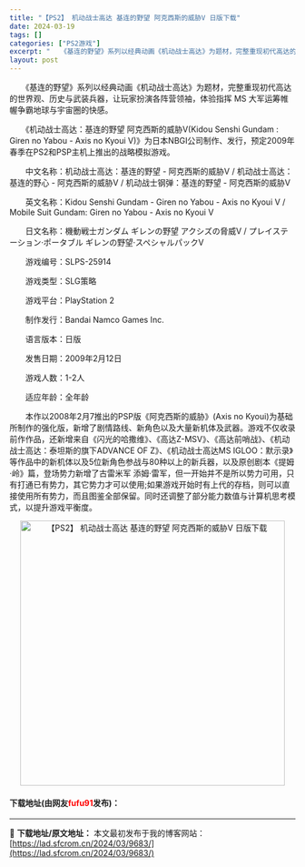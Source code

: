 ```yaml
---
title: "【PS2】 机动战士高达 基连的野望 阿克西斯的威胁V 日版下载"
date: 2024-03-19
tags: []
categories: ["PS2游戏"]
excerpt: "　　《基连的野望》系列以经典动画《机动战士高达》为题材，完整重现初代高达的世界观、历史与武装兵器，让玩家扮演各阵营领袖，体验指挥 MS 大军运筹帷幄争霸地球与宇宙圈的快感。 　　《机动战士高达：基连的野望 阿克西斯的威胁V(Kidou Senshi Gundam : Giren no Yabou -&hellip;"
layout: post
---
```


 <p>　　《基连的野望》系列以经典动画《机动战士高达》为题材，完整重现初代高达的世界观、历史与武装兵器，让玩家扮演各阵营领袖，体验指挥 MS 大军运筹帷幄争霸地球与宇宙圈的快感。</p> <p>　　《机动战士高达：基连的野望 阿克西斯的威胁V(Kidou Senshi Gundam : Giren no Yabou - Axis no Kyoui V)》为日本NBGI公司制作、发行，预定2009年春季在PS2和PSP主机上推出的战略模拟游戏。</p> <p>　　中文名称：机动战士高达：基连的野望 - 阿克西斯的威胁V / 机动战士高达：基连的野心 - 阿克西斯的威胁V / 机动战士钢弹：基连的野望 - 阿克西斯的威胁V</p> <p>　　英文名称：Kidou Senshi Gundam - Giren no Yabou - Axis no Kyoui V / Mobile Suit Gundam: Giren no Yabou - Axis no Kyoui V</p> <p>　　日文名称：機動戦士ガンダム ギレンの野望 アクシズの脅威V / プレイステーション&middot;ポータブル ギレンの野望&middot;スペシャルパックV</p> <p>　　游戏编号：SLPS-25914</p> <p>　　游戏类型：SLG策略</p> <p>　　游戏平台：PlayStation 2</p> <p>　　制作发行：Bandai Namco Games Inc.</p> <p>　　语言版本：日版</p> <p>　　发售日期：2009年2月12日</p> <p>　　游戏人数：1-2人</p> <p>　　适应年龄：全年龄</p> <p>　　本作以2008年2月7推出的PSP版《阿克西斯的威胁》(Axis no Kyoui)为基础所制作的强化版，新增了剧情路线、新角色以及大量新机体及武器。游戏不仅收录前作作品，还新增来自《闪光的哈撒维》、《高达Z-MSV》、《高达前哨战》、《机动战士高达：泰坦斯的旗下ADVANCE OF Z》、《机动战士高达MS IGLOO：默示录》等作品中的新机体以及5位新角色参战与80种以上的新兵器，以及原创剧本《提姆&middot;岭》篇，登场势力新增了古雷米军 添姆&middot;雷军，但一开始并不是所以势力可用，只有打通已有势力，其它势力才可以使用;如果游戏开始时有上代的存档，则可以直接使用所有势力，而且图鉴全部保留。同时还调整了部分能力数值与计算机思考模式，以提升游戏平衡度。</p> <p align="center"><img align="" border="0" src="https://lad.sfcrom.cn/wp-content/uploads/2024/03/20240319_65f998aad8d4a.jpg" width="466" alt="【PS2】 机动战士高达 基连的野望 阿克西斯的威胁V 日版下载" /></p> <p><h4>下载地址(由网友<font color="red">fufu91</font>发布)：</h4></p> 

---
📖 **下载地址/原文地址：** 本文最初发布于我的博客网站：[https://lad.sfcrom.cn/2024/03/9683/](https://lad.sfcrom.cn/2024/03/9683/)
